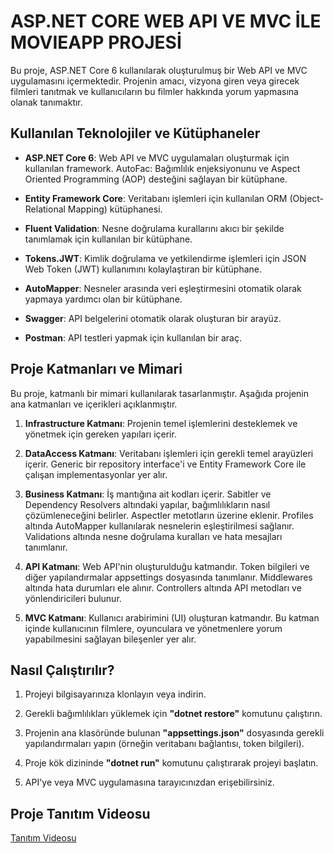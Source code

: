 # ASP.NET CORE WEB API VE MVC İLE MOVIEAPP PROJESİ

Bu proje, ASP.NET Core 6 kullanılarak oluşturulmuş bir Web API ve MVC uygulamasını içermektedir. Projenin amacı, vizyona giren veya girecek filmleri tanıtmak ve kullanıcıların bu filmler hakkında yorum yapmasına olanak tanımaktır.

## Kullanılan Teknolojiler ve Kütüphaneler

* **ASP.NET Core 6**: Web API ve MVC uygulamaları oluşturmak için kullanılan framework.
AutoFac: Bağımlılık enjeksiyonunu ve Aspect Oriented Programming (AOP) desteğini sağlayan bir kütüphane.

* **Entity Framework Core**: Veritabanı işlemleri için kullanılan ORM (Object-Relational Mapping) kütüphanesi.

* **Fluent Validation**: Nesne doğrulama kurallarını akıcı bir şekilde tanımlamak için kullanılan bir kütüphane.

* **Tokens.JWT**: Kimlik doğrulama ve yetkilendirme işlemleri için JSON Web Token (JWT) kullanımını kolaylaştıran bir kütüphane.

* **AutoMapper**: Nesneler arasında veri eşleştirmesini otomatik olarak yapmaya yardımcı olan bir kütüphane.

* **Swagger**: API belgelerini otomatik olarak oluşturan bir arayüz.

* **Postman**: API testleri yapmak için kullanılan bir araç.

## Proje Katmanları ve Mimari

Bu proje, katmanlı bir mimari kullanılarak tasarlanmıştır. Aşağıda projenin ana katmanları ve içerikleri açıklanmıştır.

1. **Infrastructure Katmanı**: Projenin temel işlemlerini desteklemek ve yönetmek için gereken yapıları içerir. 

2. **DataAccess Katmanı**: Veritabanı işlemleri için gerekli temel arayüzleri içerir. Generic bir repository interface'i ve Entity Framework Core ile çalışan implementasyonlar yer alır.

3. **Business Katmanı**: İş mantığına ait kodları içerir. Sabitler ve Dependency Resolvers altındaki yapılar, bağımlılıkların nasıl çözümleneceğini belirler. Aspectler metotların üzerine eklenir. Profiles altında AutoMapper kullanılarak nesnelerin eşleştirilmesi sağlanır. Validations altında nesne doğrulama kuralları ve hata mesajları tanımlanır.

4. **API Katmanı**: Web API'nin oluşturulduğu katmandır. Token bilgileri ve diğer yapılandırmalar appsettings dosyasında tanımlanır. Middlewares altında hata durumları ele alınır. Controllers altında API metodları ve yönlendiricileri bulunur.

5. **MVC Katmanı**: Kullanıcı arabirimini (UI) oluşturan katmandır. Bu katman içinde kullanıcının filmlere, oyunculara ve yönetmenlere yorum yapabilmesini sağlayan bileşenler yer alır.

## Nasıl Çalıştırılır?

1. Projeyi bilgisayarınıza klonlayın veya indirin.

2. Gerekli bağımlılıkları yüklemek için **"dotnet restore"** komutunu çalıştırın.

3. Projenin ana klasöründe bulunan **"appsettings.json"** dosyasında gerekli yapılandırmaları yapın (örneğin veritabanı bağlantısı, token bilgileri).

4. Proje kök dizininde **"dotnet run"** komutunu çalıştırarak projeyi başlatın.

5. API'ye veya MVC uygulamasına tarayıcınızdan erişebilirsiniz.

## Proje Tanıtım Videosu

[Tanıtım Videosu](https://www.youtube.com/watch?v=2Ii6Ee2u35Y)